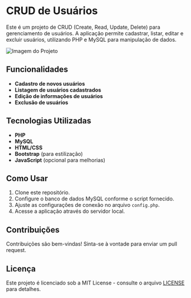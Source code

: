 # CRUD de Usuários

Este é um projeto de CRUD (Create, Read, Update, Delete) para gerenciamento de usuários. A aplicação permite cadastrar, listar, editar e excluir usuários, utilizando PHP e MySQL para manipulação de dados.

![Imagem do Projeto](https://github.com/user-attachments/assets/1a663d3e-0d62-41db-aa7c-11757da2e160)


## Funcionalidades

- **Cadastro de novos usuários**
- **Listagem de usuários cadastrados**
- **Edição de informações de usuários**
- **Exclusão de usuários**

## Tecnologias Utilizadas

- **PHP**
- **MySQL**
- **HTML/CSS**
- **Bootstrap** (para estilização)
- **JavaScript** (opcional para melhorias)

## Como Usar

1. Clone este repositório.
2. Configure o banco de dados MySQL conforme o script fornecido.
3. Ajuste as configurações de conexão no arquivo `config.php`.
4. Acesse a aplicação através do servidor local.

## Contribuições

Contribuições são bem-vindas! Sinta-se à vontade para enviar um pull request.

## Licença

Este projeto é licenciado sob a MIT License - consulte o arquivo [LICENSE](LICENSE) para detalhes.
